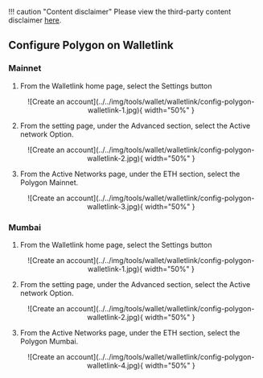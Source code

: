 !!! caution "Content disclaimer"
    Please view the third-party content disclaimer [here](https://github.com/0xPolygon/polygon-docs/blob/main/CONTENT_DISCLAIMER.md).

## Configure Polygon on Walletlink

### Mainnet

1. From the Walletlink home page, select the Settings button

    <center>
    ![Create an account](../../img/tools/wallet/walletlink/config-polygon-walletlink-1.jpg){ width="50%" }
    </center>

2. From the setting page, under the Advanced section, select the Active network Option.

    <center>
    ![Create an account](../../img/tools/wallet/walletlink/config-polygon-walletlink-2.jpg){ width="50%" }
    </center>

3. From the Active Networks page, under the ETH section, select the Polygon Mainnet.

    <center>
    ![Create an account](../../img/tools/wallet/walletlink/config-polygon-walletlink-3.jpg){ width="50%" }
    </center>

### Mumbai

1. From the Walletlink home page, select the Settings button

    <center>
    ![Create an account](../../img/tools/wallet/walletlink/config-polygon-walletlink-1.jpg){ width="50%" }
    </center>

2. From the setting page, under the Advanced section, select the Active network Option.

    <center>
    ![Create an account](../../img/tools/wallet/walletlink/config-polygon-walletlink-2.jpg){ width="50%" }
    </center>

3. From the Active Networks page, under the ETH section, select the Polygon Mumbai.

    <center>
    ![Create an account](../../img/tools/wallet/walletlink/config-polygon-walletlink-4.jpg){ width="50%" }
    </center>

